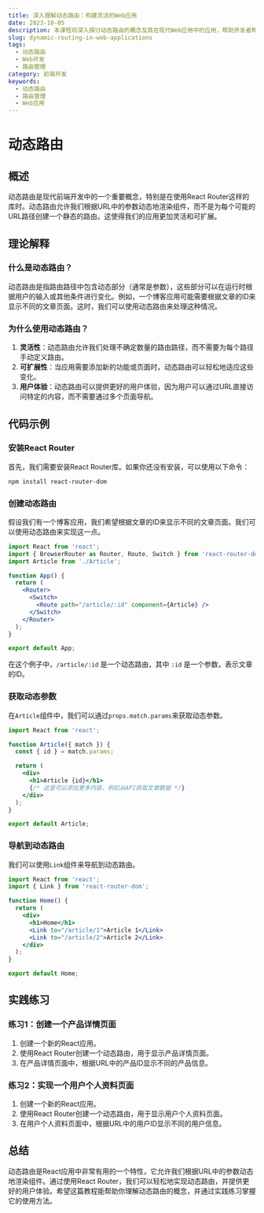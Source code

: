 ```yaml
---
title: 深入理解动态路由：构建灵活的Web应用
date: 2023-10-05
description: 本课程将深入探讨动态路由的概念及其在现代Web应用中的应用，帮助开发者构建更加灵活和可扩展的Web应用。
slug: dynamic-routing-in-web-applications
tags:
  - 动态路由
  - Web开发
  - 路由管理
category: 前端开发
keywords:
  - 动态路由
  - 路由管理
  - Web应用
---
```


# 动态路由

## 概述

动态路由是现代前端开发中的一个重要概念，特别是在使用React Router这样的库时。动态路由允许我们根据URL中的参数动态地渲染组件，而不是为每个可能的URL路径创建一个静态的路由。这使得我们的应用更加灵活和可扩展。

## 理论解释

### 什么是动态路由？

动态路由是指路由路径中包含动态部分（通常是参数），这些部分可以在运行时根据用户的输入或其他条件进行变化。例如，一个博客应用可能需要根据文章的ID来显示不同的文章页面。这时，我们可以使用动态路由来处理这种情况。

### 为什么使用动态路由？

1. **灵活性**：动态路由允许我们处理不确定数量的路由路径，而不需要为每个路径手动定义路由。
2. **可扩展性**：当应用需要添加新的功能或页面时，动态路由可以轻松地适应这些变化。
3. **用户体验**：动态路由可以提供更好的用户体验，因为用户可以通过URL直接访问特定的内容，而不需要通过多个页面导航。

## 代码示例

### 安装React Router

首先，我们需要安装React Router库。如果你还没有安装，可以使用以下命令：

```bash
npm install react-router-dom
```

### 创建动态路由

假设我们有一个博客应用，我们希望根据文章的ID来显示不同的文章页面。我们可以使用动态路由来实现这一点。

```jsx
import React from 'react';
import { BrowserRouter as Router, Route, Switch } from 'react-router-dom';
import Article from './Article';

function App() {
  return (
    <Router>
      <Switch>
        <Route path="/article/:id" component={Article} />
      </Switch>
    </Router>
  );
}

export default App;
```

在这个例子中，`/article/:id` 是一个动态路由，其中 `:id` 是一个参数，表示文章的ID。

### 获取动态参数

在`Article`组件中，我们可以通过`props.match.params`来获取动态参数。

```jsx
import React from 'react';

function Article({ match }) {
  const { id } = match.params;

  return (
    <div>
      <h1>Article {id}</h1>
      {/* 这里可以添加更多内容，例如从API获取文章数据 */}
    </div>
  );
}

export default Article;
```

### 导航到动态路由

我们可以使用`Link`组件来导航到动态路由。

```jsx
import React from 'react';
import { Link } from 'react-router-dom';

function Home() {
  return (
    <div>
      <h1>Home</h1>
      <Link to="/article/1">Article 1</Link>
      <Link to="/article/2">Article 2</Link>
    </div>
  );
}

export default Home;
```

## 实践练习

### 练习1：创建一个产品详情页面

1. 创建一个新的React应用。
2. 使用React Router创建一个动态路由，用于显示产品详情页面。
3. 在产品详情页面中，根据URL中的产品ID显示不同的产品信息。

### 练习2：实现一个用户个人资料页面

1. 创建一个新的React应用。
2. 使用React Router创建一个动态路由，用于显示用户个人资料页面。
3. 在用户个人资料页面中，根据URL中的用户ID显示不同的用户信息。

## 总结

动态路由是React应用中非常有用的一个特性，它允许我们根据URL中的参数动态地渲染组件。通过使用React Router，我们可以轻松地实现动态路由，并提供更好的用户体验。希望这篇教程能帮助你理解动态路由的概念，并通过实践练习掌握它的使用方法。